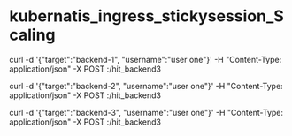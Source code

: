 # kubernatis_ingress_stickysession_Scaling


curl -d '{"target":"backend-1", "username":"user one"}' -H "Content-Type: application/json" -X POST <external-ip>:<port>/hit_backend3

curl -d '{"target":"backend-2", "username":"user one"}' -H "Content-Type: application/json" -X POST <external-ip>:<port>/hit_backend3

curl -d '{"target":"backend-3", "username":"user one"}' -H "Content-Type: application/json" -X POST <external-ip>:<port>/hit_backend3
      
 
